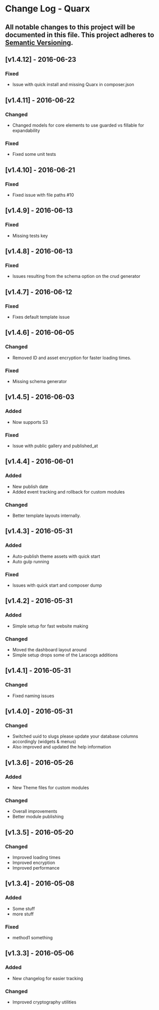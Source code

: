 # Change Log - Quarx
All notable changes to this project will be documented in this file.
This project adheres to [Semantic Versioning](http://semver.org/).
----

## [v1.4.12] - 2016-06-23
### Fixed
- Issue with quick install and missing Quarx in composer.json

## [v1.4.11] - 2016-06-22
### Changed
- Changed models for core elements to use guarded vs fillable for expandability
### Fixed
- Fixed some unit tests

## [v1.4.10] - 2016-06-21
### Fixed
- Fixed issue with file paths #10

## [v1.4.9] - 2016-06-13
### Fixed
- Missing tests key

## [v1.4.8] - 2016-06-13
### Fixed
- Issues resulting from the schema option on the crud generator

## [v1.4.7] - 2016-06-12
### Fixed
- Fixes default template issue

## [v1.4.6] - 2016-06-05
### Changed
- Removed ID and asset encryption for faster loading times.
### Fixed
- Missing schema generator

## [v1.4.5] - 2016-06-03
### Added
- Now supports S3
### Fixed
- Issue with public gallery and published_at

## [v1.4.4] - 2016-06-01
### Added
- New publish date
- Added event tracking and rollback for custom modules
### Changed
- Better template layouts internally.

## [v1.4.3] - 2016-05-31
### Added
- Auto-publish theme assets with quick start
- Auto gulp running
### Fixed
- Issues with quick start and composer dump

## [v1.4.2] - 2016-05-31
### Added
- Simple setup for fast website making
### Changed
- Moved the dashboard layout around
- Simple setup drops some of the Laracogs additions

## [v1.4.1] - 2016-05-31
### Changed
- Fixed naming issues

## [v1.4.0] - 2016-05-31
### Changed
- Switched uuid to slugs please update your database columns accordingly (widgets & menus)
- Also improved and updated the help information

## [v1.3.6] - 2016-05-26
### Added
- New Theme files for custom modules
### Changed
- Overall improvements
- Better module publishing

## [v1.3.5] - 2016-05-20
### Changed
- Improved loading times
- Improved encryption
- Improved performance

## [v1.3.4] - 2016-05-08
### Added
- Some stuff
- more stuff
### Fixed
- method1 something

## [v1.3.3] - 2016-05-06
### Added
- New changelog for easier tracking
### Changed
- Improved cryptography utilities
